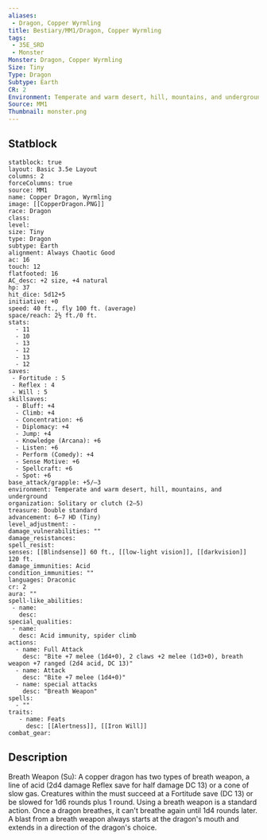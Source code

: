 ```yaml
---
aliases:
 - Dragon, Copper Wyrmling
title: Bestiary/MM1/Dragon, Copper Wyrmling
tags:
 - 35E_SRD
 - Monster
Monster: Dragon, Copper Wyrmling
Size: Tiny
Type: Dragon
Subtype: Earth
CR: 2
Environment: Temperate and warm desert, hill, mountains, and underground
Source: MM1
Thumbnail: monster.png
---
```


## Statblock

```statblock
statblock: true
layout: Basic 3.5e Layout
columns: 2
forceColumns: true
source: MM1 
name: Copper Dragon, Wyrmling
image: [[CopperDragon.PNG]]
race: Dragon
class: 
level: 
size: Tiny
type: Dragon
subtype: Earth
alignment: Always Chaotic Good
ac: 16
touch: 12
flatfooted: 16
AC_desc: +2 size, +4 natural
hp: 37
hit_dice: 5d12+5
initiative: +0
speed: 40 ft., fly 100 ft. (average)
space/reach: 2½ ft./0 ft.
stats:
  - 11
  - 10
  - 13
  - 12
  - 13
  - 12
saves:
 - Fortitude : 5
 - Reflex : 4
 - Will : 5
skillsaves:
  - Bluff: +4
  - Climb: +4
  - Concentration: +6
  - Diplomacy: +4
  - Jump: +4
  - Knowledge (Arcana): +6
  - Listen: +6
  - Perform (Comedy): +4
  - Sense Motive: +6
  - Spellcraft: +6
  - Spot: +6
base_attack/grapple: +5/–3
environment: Temperate and warm desert, hill, mountains, and underground
organization: Solitary or clutch (2–5)
treasure: Double standard
advancement: 6–7 HD (Tiny)
level_adjustment: -
damage_vulnerabilities: ""
damage_resistances: 
spell_resist: 
senses: [[Blindsense]] 60 ft., [[low-light vision]], [[darkvision]] 120 ft.
damage_immunities: Acid
condition_immunities: ""
languages: Draconic
cr: 2
aura: ""
spell-like_abilities:
 - name: 
   desc: 
special_qualities:
 - name:
   desc: Acid immunity, spider climb
actions:
  - name: Full Attack
    desc: "Bite +7 melee (1d4+0), 2 claws +2 melee (1d3+0), breath weapon +7 ranged (2d4 acid, DC 13)"
  - name: Attack
    desc: "Bite +7 melee (1d4+0)"
  - name: special attacks
    desc: "Breath Weapon"
spells:
  - ""
traits:
   - name: Feats
     desc: [[Alertness]], [[Iron Will]]
combat_gear:  
```

## Description






Breath Weapon (Su): A copper dragon has two types of breath weapon, a line of acid (2d4 damage Reflex save for half damage DC 13) or a cone of slow gas. Creatures within the must succeed at a Fortitude save (DC 13) or be slowed for 1d6 rounds plus 1 round. Using a breath weapon is a standard action. Once a dragon breathes, it can't breathe again until 1d4 rounds later. A blast from a breath weapon always starts at the dragon's mouth and extends in a direction of the dragon's choice.